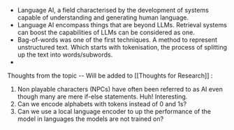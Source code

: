 
* Language AI, a field characterised by the development of systems capable of understanding and generating human language.
* Language AI encompass things that are beyond LLMs. Retrieval systems can boost the capabilities of LLMs can be considered as one.
* Bag-of-words was one of the first techniques. A method to represent unstructured text. Which starts with tokenisation, the process of splitting up the text into words/subwords. 
* 




Thoughts from the topic -- Will be added to [[Thoughts for Research]] :
1. Non playable characters (NPCs) have often been referred to as AI even though many are mere if-else statements. Huh! Interesting. 
2. Can we encode alphabets with tokens instead of 0 and 1s?
3. Can we use a local language encoder to up the performance of the model in languages the models are not trained on?